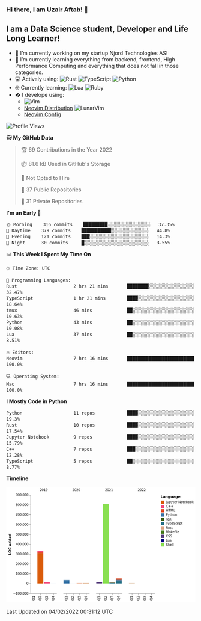 ### Hi there, I am Uzair Aftab! 👋

## I am a Data Science student, Developer and Life Long Learner!
- 🔭 I’m currently working on my startup Njord Technologies AS!
- 🌱 I’m currently learning everything from backend, frontend, High Performance Computing and everything that does not fall in those categories.
- 💻 Actively using: <img alt="Rust" src="https://img.shields.io/badge/rust-%23000000.svg?style=for-the-badge&logo=rust&logoColor=white"/> <img alt="TypeScript" src="https://img.shields.io/badge/typescript-%23007ACC.svg?style=for-the-badge&logo=typescript&logoColor=white"/> <img alt="Python" src="https://img.shields.io/badge/python-%2314354C.svg?style=for-the-badge&logo=python&logoColor=white"/>
- 🤓 Currently learning: <img alt="Lua" src="https://img.shields.io/badge/lua-%232C2D72.svg?style=for-the-badge&logo=lua&logoColor=white"/>  <img alt="Ruby" src="https://img.shields.io/badge/ruby-%232C2D72.svg?style=for-the-badge&logo=ruby&logoColor=white"/>  
- � I develope using: 
  -  <img alt="Vim" src="https://img.shields.io/badge/VIM-%2311AB00.svg?style=for-the-badge&logo=vim&logoColor=white"/>
  -  [Neovim Distribution](https://github.com/LunarVim/LunarVim) <img alt="LunarVim" src="https://www.lunarvim.org/assets/lunarvim_logo.png" width="5%"/>
  -  [Neovim Config](https://github.com/Uzaaft/lvim_abz)
  
<!--START_SECTION:waka-->
![Profile Views](http://img.shields.io/badge/Profile%20Views-3-blue)

**🐱 My GitHub Data** 

> 🏆 69 Contributions in the Year 2022
 > 
> 📦 81.6 kB Used in GitHub's Storage 
 > 
> 🚫 Not Opted to Hire
 > 
> 📜 37 Public Repositories 
 > 
> 🔑 31 Private Repositories  
 > 
**I'm an Early 🐤** 

```text
🌞 Morning    316 commits    █████████░░░░░░░░░░░░░░░░   37.35% 
🌆 Daytime    379 commits    ███████████░░░░░░░░░░░░░░   44.8% 
🌃 Evening    121 commits    ███░░░░░░░░░░░░░░░░░░░░░░   14.3% 
🌙 Night      30 commits     █░░░░░░░░░░░░░░░░░░░░░░░░   3.55%

```


📊 **This Week I Spent My Time On** 

```text
⌚︎ Time Zone: UTC

💬 Programming Languages: 
Rust                     2 hrs 21 mins       ████████░░░░░░░░░░░░░░░░░   32.47% 
TypeScript               1 hr 21 mins        ████░░░░░░░░░░░░░░░░░░░░░   18.64% 
tmux                     46 mins             ██░░░░░░░░░░░░░░░░░░░░░░░   10.63% 
Python                   43 mins             ██░░░░░░░░░░░░░░░░░░░░░░░   10.08% 
Lua                      37 mins             ██░░░░░░░░░░░░░░░░░░░░░░░   8.51%

🔥 Editors: 
Neovim                   7 hrs 16 mins       █████████████████████████   100.0%

💻 Operating System: 
Mac                      7 hrs 16 mins       █████████████████████████   100.0%

```

**I Mostly Code in Python** 

```text
Python                   11 repos            ████░░░░░░░░░░░░░░░░░░░░░   19.3% 
Rust                     10 repos            ████░░░░░░░░░░░░░░░░░░░░░   17.54% 
Jupyter Notebook         9 repos             ████░░░░░░░░░░░░░░░░░░░░░   15.79% 
C++                      7 repos             ███░░░░░░░░░░░░░░░░░░░░░░   12.28% 
TypeScript               5 repos             ██░░░░░░░░░░░░░░░░░░░░░░░   8.77%

```


**Timeline**

![Chart not found](https://raw.githubusercontent.com/Uzaaft/Uzaaft/master/charts/bar_graph.png) 


 Last Updated on 04/02/2022 00:31:12 UTC
<!--END_SECTION:waka-->
